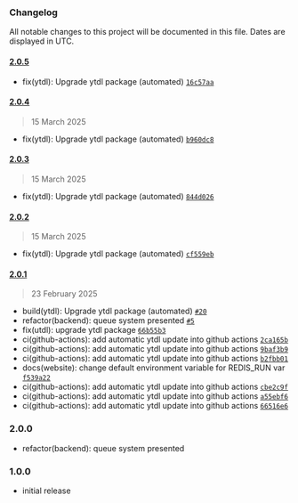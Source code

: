 ### Changelog

All notable changes to this project will be documented in this file. Dates are displayed in UTC.

#### [2.0.5](https://github.com/Raiper34/spooty/compare/2.0.4...2.0.5)

- fix(ytdl): Upgrade ytdl package (automated) [`16c57aa`](https://github.com/Raiper34/spooty/commit/16c57aaefd599f04b0a88723d55751f4ba27383a)

#### [2.0.4](https://github.com/Raiper34/spooty/compare/2.0.3...2.0.4)

> 15 March 2025

- fix(ytdl): Upgrade ytdl package (automated) [`b960dc8`](https://github.com/Raiper34/spooty/commit/b960dc88db2a44c5865cb5c6f5964e4b4ffedc3f)

#### [2.0.3](https://github.com/Raiper34/spooty/compare/2.0.2...2.0.3)

> 15 March 2025

- fix(ytdl): Upgrade ytdl package (automated) [`844d026`](https://github.com/Raiper34/spooty/commit/844d02668512cb8446f27f5629412fb5331b1298)

#### [2.0.2](https://github.com/Raiper34/spooty/compare/2.0.1...2.0.2)

> 15 March 2025

- fix(ytdl): Upgrade ytdl package (automated) [`cf559eb`](https://github.com/Raiper34/spooty/commit/cf559eb41a2eb84cd29d4a732d68885f4ebcf348)

#### [2.0.1](https://github.com/Raiper34/spooty/compare/2.0.0...2.0.1)

> 23 February 2025

- build(ytdl): Upgrade ytdl package (automated) [`#20`](https://github.com/Raiper34/spooty/pull/20)
- refactor(backend): queue system presented [`#5`](https://github.com/Raiper34/spooty/issues/5)
- fix(utdl): upgrade ytdl package [`66b55b3`](https://github.com/Raiper34/spooty/commit/66b55b39432f2da71bd401fd65af6c0a207dd6c2)
- ci(github-actions): add automatic ytdl update into github actions [`2ca165b`](https://github.com/Raiper34/spooty/commit/2ca165b59a76147439d4d00055b84102cf7a7317)
- ci(github-actions): add automatic ytdl update into github actions [`9baf3b9`](https://github.com/Raiper34/spooty/commit/9baf3b9eb7b093029300614bc9c1a913a73fb003)
- ci(github-actions): add automatic ytdl update into github actions [`b2fbb01`](https://github.com/Raiper34/spooty/commit/b2fbb01a7415c4027aa50dd2a1773d0b1e0dde3a)
- docs(website): change default environment variable for REDIS_RUN var [`f539a22`](https://github.com/Raiper34/spooty/commit/f539a227575569ce5641f5dfec6fcf50598a491d)
- ci(github-actions): add automatic ytdl update into github actions [`cbe2c9f`](https://github.com/Raiper34/spooty/commit/cbe2c9fbdc8322881b6ae3fd90586b7656d155ec)
- ci(github-actions): add automatic ytdl update into github actions [`a55ebf6`](https://github.com/Raiper34/spooty/commit/a55ebf659974137f96a465b74a8a0c8b649b3399)
- ci(github-actions): add automatic ytdl update into github actions [`66516e6`](https://github.com/Raiper34/spooty/commit/66516e6916af1b1e29df13d870f775f5c7ce43c2)

<!-- auto-changelog-above -->

### 2.0.0
- refactor(backend): queue system presented

### 1.0.0
- initial release